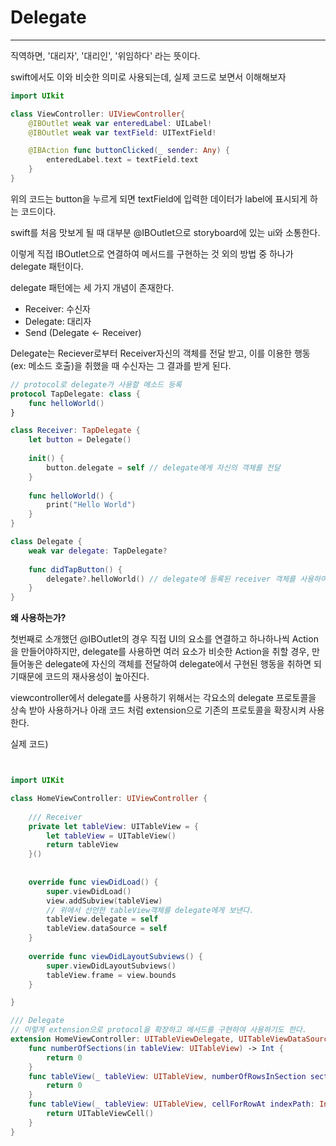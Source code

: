 # Delegate
---

직역하면, '대리자', '대리인', '위임하다' 라는 뜻이다.

swift에서도 이와 비슷한 의미로 사용되는데, 실제 코드로 보면서 이해해보자

```swift
import UIkit

class ViewController: UIViewController{
    @IBOutlet weak var enteredLabel: UILabel!
    @IBOutlet weak var textField: UITextField!

    @IBAction func buttonClicked(_ sender: Any) {
        enteredLabel.text = textField.text
    }
}
```

위의 코드는 button을 누르게 되면 textField에 입력한 데이터가 label에 표시되게 하는 코드이다.

swift를 처음 맛보게 될 때 대부분 @IBOutlet으로 storyboard에 있는 ui와 소통한다.

이렇게 직접 IBOutlet으로 연결하여 메서드를 구현하는 것 외의 방법 중 하나가 delegate 패턴이다.

delegate 패턴에는 세 가지 개념이 존재한다.

- Receiver: 수신자
- Delegate: 대리자
- Send (Delegate ← Receiver)

Delegate는 Reciever로부터 Receiver자신의 객체를 전달 받고, 이를 이용한 행동(ex: 메소드 호출)을 취했을 때 수신자는 그 결과를 받게 된다.

```swift
// protocol로 delegate가 사용할 메소드 등록
protocol TapDelegate: class {
    func helloWorld()
}

class Receiver: TapDelegate {
    let button = Delegate()
    
    init() {
        button.delegate = self // delegate에게 자신의 객체를 전달
    }
    
    func helloWorld() {
        print("Hello World")
    }
}

class Delegate {
    weak var delegate: TapDelegate?
    
    func didTapButton() {
        delegate?.helloWorld() // delegate에 등록된 receiver 객체를 사용하여 메소드 사용
    }
}
```

**왜 사용하는가?**

첫번째로 소개했던 @IBOutlet의 경우 직접 UI의 요소를 연결하고 하나하나씩 Action을 만들어야하지만, delegate를 사용하면 여러 요소가 비슷한 Action을 취할 경우, 만들어놓은 delegate에 자신의 객체를 전달하여 delegate에서 구현된 행동을 취하면 되기때문에 코드의 재사용성이 높아진다.

viewcontroller에서 delegate를 사용하기 위해서는 각요소의 delegate 프로토콜을 상속 받아 사용하거나 아래 코드 처럼 extension으로 기존의 프로토콜을 확장시켜 사용한다.

실제 코드)

```swift


import UIKit

class HomeViewController: UIViewController {
    
    /// Receiver
    private let tableView: UITableView = {
        let tableView = UITableView()
        return tableView
    }()
    
    
    override func viewDidLoad() {
        super.viewDidLoad()
        view.addSubview(tableView)
        // 위에서 선언한 tableView객체를 delegate에게 보낸다.
        tableView.delegate = self
        tableView.dataSource = self
    }
    
    override func viewDidLayoutSubviews() {
        super.viewDidLayoutSubviews()
        tableView.frame = view.bounds
    }

}

/// Delegate
// 이렇게 extension으로 protocol을 확장하고 메서드를 구현하여 사용하기도 한다.
extension HomeViewController: UITableViewDelegate, UITableViewDataSource {
    func numberOfSections(in tableView: UITableView) -> Int {
        return 0
    }
    func tableView(_ tableView: UITableView, numberOfRowsInSection section: Int) -> Int {
        return 0
    }
    func tableView(_ tableView: UITableView, cellForRowAt indexPath: IndexPath) -> UITableViewCell {
        return UITableViewCell()
    }
}
```
